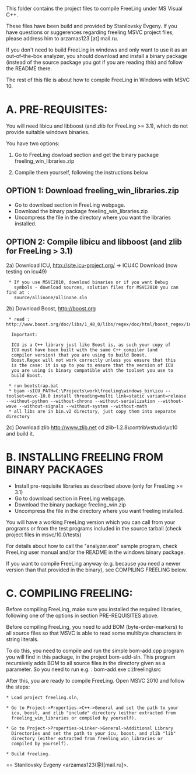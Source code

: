 
This folder contains the project files to compile FreeLing under MS Visual C++.

These files have been build and provided by Stanilovsky Evgeny.
If you have questions or suggerences regarding freeling MSVC project files, 
please address him to arzamas123 [at] mail.ru.

If you don't need to build FreeLing in windows and only want to use it as an 
out-of-the-box analyzer, you should download and install a binary package 
(instead of the source package you got if you are reading this) and follow 
the README there.

The rest of this file is about how to compile FreeLing in Windows with MSVC 10.


# A. PRE-REQUISITES:

  You will need libicu and libboost (and zlib for FreeLing >= 3.1),
  which do not provide suitable windows binaries.

  You have two options:

  1) Go to FreeLing dowload section and get the
     binary package freeling_win_libraries.zip

  2) Compile them yourself, following the instructions below


## OPTION 1: Download freeling_win_libraries.zip

   - Go to download section in FreeLing webpage.
   - Download the binary package freeling_win_libraries.zip
   - Uncompress the file in the directory where you want the 
     libraries installed.    
 

## OPTION 2: Compile libicu and libboost (and zlib for FreeLing > 3.1)

  2a) Download ICU, http://site.icu-project.org/ -> ICU4C Download (now testing on icu49)

     * If you use MSVC2010, download binaries or if you want Debug
       symbols - download sources, solution files for MSVC2010 you can find at :
       source/allinone/allinone.sln

  2b) Download Boost, http://boost.org

     * read : http://www.boost.org/doc/libs/1_48_0/libs/regex/doc/html/boost_regex/install.html

      Important:

      ICU is a C++ library just like Boost is, as such your copy of
      ICU must have been built with the same C++ compiler (and
      compiler version) that you are using to build Boost.
      Boost.Regex will not work correctly unless you ensure that this
      is the case: it is up to you to ensure that the version of ICU
      you are using is binary compatible with the toolset you use to
      build Boost.

     * run bootstrap.bat
     * bjam -sICU_PATH=C:\Projects\work\freeling\windows_bin\icu --toolset=msvc-10.0 install threading=multi link=static variant=release --without-python --without-chrono --without-serialization --without-wave --without-signals --without-system --without-math
     * all libs are in bin.v2 directory, just copy them into separate directory

  2c) Download zlib http://www.zlib.net
      cd zlib-1.2.8\contrib\vstudio\vc10\
      and build it.


# B. INSTALLING FREELING FROM BINARY PACKAGES

   - Install pre-requisite libraries as described above (only for FreeLing >= 3.1)
   - Go to download section in FreeLing webpage.
   - Download the binary package freeling_win.zip
   - Uncompress the file in the directory where you want 
     freeling installed.

  You will have a working FreeLing version which you can call from
  your programs or from the test programs included in the source
  tarball (check project files in msvc/10.0/tests)

  For details about how to call the "analyzer.exe" sample program, check FreeLing 
  user manual and/or the README in the windows binary package.

  If you want to compile FreeLing anyway (e.g. because you need a newer version than
  that provided in the binary), see COMPILING FREELING below.


# C. COMPILING FREELING:

  Before compiling FreeLing, make sure you installed the required libraries, following
  one of the options in section PRE-REQUISITES above.  

  Before compiling FreeLing, you need to add BOM (byte-order-markers) to all source files
  so that MSVC is able to read some multibyte characters in string literals. 
  
  To do this, you need to compile and run the simple bom-add.cpp program you will find in
  this package, in the project bom-add-sln. 
  This program recursively adds BOM to all source files in the directory given as a parameter.
  So you need to run e.g. :   bom-add.exe c:\freeling\src

  After this, you are ready to compile FreeLing. Open MSVC 2010 and follow the steps:

    * Load project freeling.sln, 
 
    * Go to Project->Properties->C++->General and set the path to your
      icu, boost, and zlib "include" directory (either extracted from
      freeling_win_libraries or compiled by yourself).

    * Go to Project->Properties->Linker->General->Additional Library
      Directories and set the path to your icu, boost, and zlib "lib"
      directory (either extracted from freeling_win_libraries or
      compiled by yourself).

    * Build freeling.


== Stanilovsky Evgeny  <arzamas123(@)[mail.ru]>.
